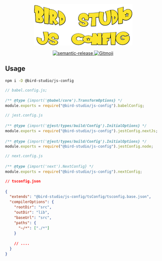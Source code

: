 <p align="center">
  <a href="https://github.com/bird-studio/js-config">
    <img src="https://github.com/bird-studio/js-config/blob/main/media/logo.png"/>
  </a>
</p>

<p align="center">
  <a href="https://semantic-release.gitbook.io/semantic-release/">
    <img alt="semantic-release" src="https://img.shields.io/badge/%20%20%F0%9F%93%A6%F0%9F%9A%80-semantic--release-e10079.svg">
  </a>
  <a href="https://gitmoji.dev">
    <img src="https://img.shields.io/badge/gitmoji-%20😜%20😍-FFDD67.svg?style=flat-square" alt="Gitmoji">
  </a>
</p>

## Usage

```bash
npm i -D @bird-studio/js-config
```

```js
// babel.config.js;

/** @type {import('@babel/core').TransformOptions} */
module.exports = require("@bird-studio/js-config").babelConfig;
```

```js
// jest.config.js

/** @type {import('@jest/types/build/Config').InitialOptions} */
module.exports = require("@bird-studio/js-config").jestConfig.nextJs;

/** @type {import('@jest/types/build/Config').InitialOptions} */
module.exports = require("@bird-studio/js-config").jestConfig.node;
```

```js
// next.config.js

/** @type {import('next').NextConfig} */
module.exports = require("@bird-studio/js-config").nextConfig;
```

```json
// tsconfig.json

{
  "extends": "@bird-studio/js-config/tsConfig/tsconfig.base.json",
  "compilerOptions": {
    "rootDir": "src",
    "outDir": "lib",
    "baseUrl": "src",
    "paths": {
      "~/*": ["./*"]
    }

    // ....
  }
}
```
